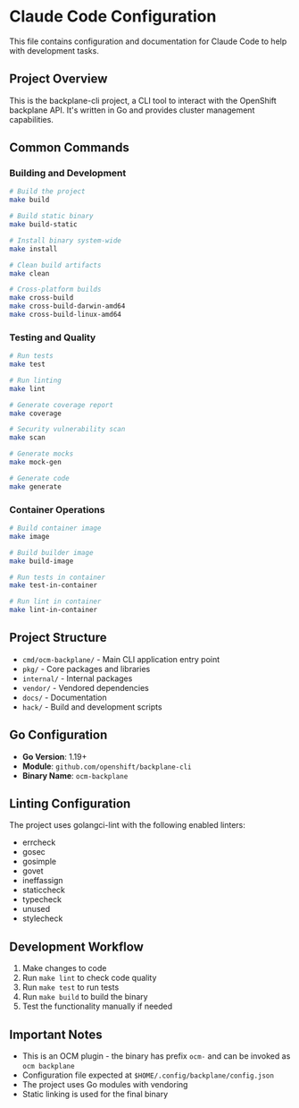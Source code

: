 # Claude Code Configuration

This file contains configuration and documentation for Claude Code to help with development tasks.

## Project Overview

This is the backplane-cli project, a CLI tool to interact with the OpenShift backplane API. It's written in Go and provides cluster management capabilities.

## Common Commands

### Building and Development
```bash
# Build the project
make build

# Build static binary
make build-static

# Install binary system-wide
make install

# Clean build artifacts
make clean

# Cross-platform builds
make cross-build
make cross-build-darwin-amd64
make cross-build-linux-amd64
```

### Testing and Quality
```bash
# Run tests
make test

# Run linting
make lint

# Generate coverage report
make coverage

# Security vulnerability scan
make scan

# Generate mocks
make mock-gen

# Generate code
make generate
```

### Container Operations
```bash
# Build container image
make image

# Build builder image
make build-image

# Run tests in container
make test-in-container

# Run lint in container
make lint-in-container
```

## Project Structure

- `cmd/ocm-backplane/` - Main CLI application entry point
- `pkg/` - Core packages and libraries
- `internal/` - Internal packages
- `vendor/` - Vendored dependencies
- `docs/` - Documentation
- `hack/` - Build and development scripts

## Go Configuration

- **Go Version**: 1.19+
- **Module**: `github.com/openshift/backplane-cli`
- **Binary Name**: `ocm-backplane`

## Linting Configuration

The project uses golangci-lint with the following enabled linters:
- errcheck
- gosec
- gosimple
- govet
- ineffassign
- staticcheck
- typecheck
- unused
- stylecheck

## Development Workflow

1. Make changes to code
2. Run `make lint` to check code quality
3. Run `make test` to run tests
4. Run `make build` to build the binary
5. Test the functionality manually if needed

## Important Notes

- This is an OCM plugin - the binary has prefix `ocm-` and can be invoked as `ocm backplane`
- Configuration file expected at `$HOME/.config/backplane/config.json`
- The project uses Go modules with vendoring
- Static linking is used for the final binary
